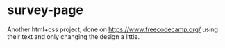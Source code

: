 # survey-page
Another html+css project, done on https://www.freecodecamp.org/ using their text and only changing the design a little. 
